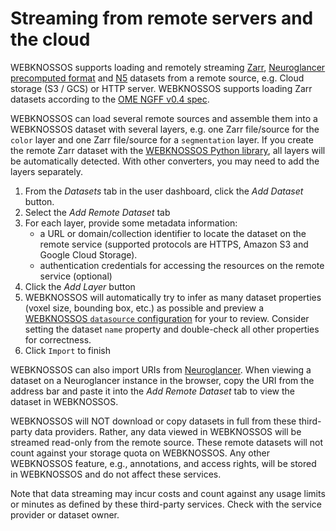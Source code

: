 # Streaming from remote servers and the cloud

WEBKNOSSOS supports loading and remotely streaming [Zarr](https://zarr.dev), [Neuroglancer precomputed format](https://github.com/google/neuroglancer/tree/master/src/neuroglancer/datasource/precomputed) and [N5](https://github.com/saalfeldlab/n5) datasets from a remote source, e.g. Cloud storage (S3 / GCS) or HTTP server. 
WEBKNOSSOS supports loading Zarr datasets according to the [OME NGFF v0.4 spec](https://ngff.openmicroscopy.org/latest/).

WEBKNOSSOS can load several remote sources and assemble them into a WEBKNOSSOS dataset with several layers, e.g. one Zarr file/source for the `color` layer and one Zarr file/source for a `segmentation` layer. 
If you create the remote Zarr dataset with the [WEBKNOSSOS Python library](https://docs.webknossos.org/api/webknossos/dataset/dataset.html), all layers will be automatically detected. 
With other converters, you may need to add the layers separately.

1. From the *Datasets* tab in the user dashboard, click the *Add Dataset* button.
2. Select the *Add Remote Dataset* tab
3. For each layer, provide some metadata information:  
    - a URL or domain/collection identifier to locate the dataset on the remote service (supported protocols are HTTPS, Amazon S3 and Google Cloud Storage).
    - authentication credentials for accessing the resources on the remote service (optional)
4. Click the *Add Layer* button
5. WEBKNOSSOS will automatically try to infer as many dataset properties (voxel size, bounding box, etc.) as possible and preview a [WEBKNOSSOS `datasource` configuration](./data_formats.md#dataset-metadata-specification) for your to review. 
  Consider setting the dataset `name` property and double-check all other properties for correctness.
6. Click `Import` to finish

WEBKNOSSOS can also import URIs from [Neuroglancer](https://github.com/google/neuroglancer). When viewing a dataset on a Neuroglancer instance in the browser,
copy the URI from the address bar and paste it into the *Add Remote Dataset* tab to view the dataset in WEBKNOSSOS.

WEBKNOSSOS will NOT download or copy datasets in full from these third-party data providers. 
Rather, any data viewed in WEBKNOSSOS will be streamed read-only from the remote source. 
These remote datasets will not count against your storage quota on WEBKNOSSOS. 
Any other WEBKNOSSOS feature, e.g., annotations, and access rights, will be stored in WEBKNOSSOS and do not affect these services. 

Note that data streaming may incur costs and count against any usage limits or minutes as defined by these third-party services. Check with the service provider or dataset owner.